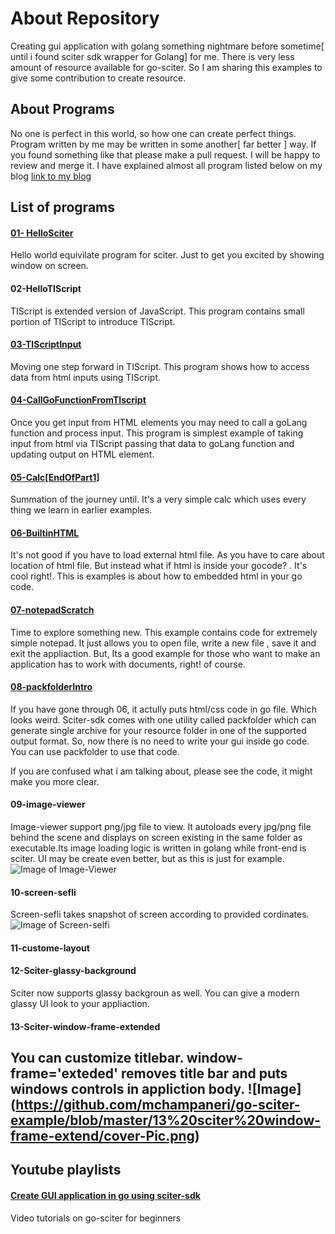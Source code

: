 # About Repository

Creating gui application with golang something nightmare before sometime[ until i found sciter sdk wrapper for Golang] for me.  There is very less amount of resource available for go-sciter. So I am sharing this examples to give some contribution to create resource.

## About Programs

No one is perfect in this world, so how one can create perfect things. Program written by me may be written in some another[ far better ] way. If you found something like that please make a pull request. I will be happy to review and merge it.
I have explained almost all program listed below on my blog  [ link to my blog ](https://www.mchampaneri.in)

## List of programs 

#### [01- HelloSciter](https://www.mchampaneri.in/2018/07/hello-sciter-program.html)
Hello world equivilate program for sciter. Just to get you excited by showing window on screen.

#### 02-HelloTIScript
TIScript is  extended version of JavaScript. This program contains small portion of TIScript to introduce TIScript. 

#### [03-TIScriptInput]((https://www.mchampaneri.in/2018/07/first-program-with-tiscript-and-sciter.html))
Moving one step forward in TIScript. This program shows how to access data from html inputs using TIScript.

#### [04-CallGoFunctionFromTIscript](https://www.mchampaneri.in/2018/07/process-input-grabed-from-tiscript-in.html)
Once you get input from HTML elements you may need to call a goLang function and process input. This program is simplest example of taking input from html via TIScript passing that data to goLang function and updating output on HTML element.

#### [05-Calc[EndOfPart1]](https://www.mchampaneri.in/2018/07/simple-calc-using-golang-and-sciter-sdk.html)
Summation of the journey until.  It's a very simple calc which uses every thing we learn in earlier examples.

#### [06-BuiltinHTML](https://www.mchampaneri.in/2018/07/embed-gui-inside-your-go-code.html)
It's not good if you have to load external html file. As you have to care about location of html file. But instead what if html is inside your gocode? . It's cool right!. This is examples is about how to embedded html in your go code.

#### [07-notepadScratch](https://www.mchampaneri.in/2018/07/simple-documnet-based-appliaction-with.html)
Time to explore something new. This example contains code for extremely simple notepad. It just allows you to open file, write a new file , save it and exit the appliaction. But, Its a good example for those who want to make an application has to work with documents, right! of course.

#### [08-packfolderIntro](https://www.mchampaneri.in/2018/08/use-packfolder-to-archive-your-resource.html)
If you have gone through 06, it actully puts html/css code in go file. Which looks weird. Sciter-sdk comes with one utility called packfolder which can generate single archive for your resource folder in one of the supported output format. So, now there is no need to write your gui inside go code. You can use packfolder to use that code. 

If you are confused what i am talking about, please see the code, it might make you more clear.

#### 09-image-viewer
Image-viewer support png/jpg file to view. It autoloads every jpg/png file behind the scene and displays on screen existing in the same folder as executable.Its image loading logic is written in golang while front-end is sciter.  UI may be create even better, but as this is just for example. 
![Image of Image-Viewer](https://github.com/mchampaneri/go-sciter-example/blob/master/09-image-viewer/image-viewer.png)
 

#### 10-screen-sefli
Screen-sefli takes snapshot of screen according to provided cordinates.
![Image of Screen-selfi](https://github.com/mchampaneri/go-sciter-example/blob/master/10-screen-selfi/selfi-sefli.png)

#### 11-custome-layout

#### 12-Sciter-glassy-background
Sciter now supports glassy backgroun as well. You can give  a modern glassy UI look to your appliaction.

#### 13-Sciter-window-frame-extended
You can customize titlebar. window-frame='exteded' removes title bar and puts windows controls in appliction body.
![Image] (https://github.com/mchampaneri/go-sciter-example/blob/master/13%20sciter%20window-frame-extend/cover-Pic.png)
-----

## Youtube playlists

#### [Create GUI application in go using sciter-sdk](https://www.youtube.com/playlist?list=PLub5C2vM5SjKvkbFfposhyg1V2gpXnviM)
Video tutorials on go-sciter for beginners
